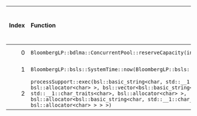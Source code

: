 |   Index | Function                                                                                                                                                                                                                                                                                     |   Difference in number of lines |   Function size difference in bytes | Disassembly                                                            |   Number of lines in `assume` build |   Number of bytes in `assume` build |   Number of lines in `none` build |   Number of bytes in `none` build |
|--------:|:---------------------------------------------------------------------------------------------------------------------------------------------------------------------------------------------------------------------------------------------------------------------------------------------|--------------------------------:|------------------------------------:|:-----------------------------------------------------------------------|------------------------------------:|------------------------------------:|----------------------------------:|----------------------------------:|
|       0 | `BloombergLP::bdlma::ConcurrentPool::reserveCapacity(int)`                                                                                                                                                                                                                                   |                              -1 |                                   0 | [Assumed](0.assume.s.txt), [Ignored](0.none.s.txt), [Diff](0.diff.txt) |                                 256 |                             4336176 |                               256 |                           4336496 |
|       1 | `BloombergLP::bsls::SystemTime::now(BloombergLP::bsls::SystemClockType::Enum)`                                                                                                                                                                                                               |                             -11 |                                 -16 | [Assumed](1.assume.s.txt), [Ignored](1.none.s.txt), [Diff](1.diff.txt) |                                  16 |                             4319600 |                                32 |                           4319840 |
|       2 | `processSupport::exec(bsl::basic_string<char, std::__1::char_traits<char>, bsl::allocator<char> >, bsl::vector<bsl::basic_string<char, std::__1::char_traits<char>, bsl::allocator<char> >, bsl::allocator<bsl::basic_string<char, std::__1::char_traits<char>, bsl::allocator<char> > > >)` |                             -13 |                                 -48 | [Assumed](2.assume.s.txt), [Ignored](2.none.s.txt), [Diff](2.diff.txt) |                                 256 |                             4224144 |                               304 |                           4224144 |